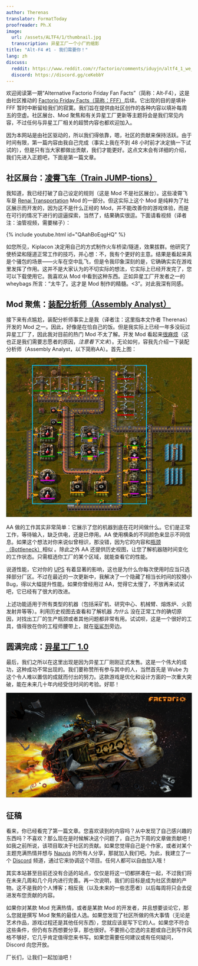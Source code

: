 ```yaml
---
author: Therenas
translator: FormatToday
proofreader: Ph.X
image:
  url: /assets/ALTF4/1/thumbnail.jpg
  transcription: 异星工厂一个小厂的缩影
title: "Alt-F4 #1 - 我们需要你！"
lang: zh
discuss:
  reddit: https://www.reddit.com/r/factorio/comments/iduyjn/altf4_1_we_need_you/
  discord: https://discord.gg/ceKebbY
---
```


欢迎阅读第一期“Alternative Factorio Friday Fan Facts”（简称：Alt-F4），这是由社区推动的 [Factorio Friday Facts（简称：FFF）](https://factorio.com/blog/)后续。它出现的目的是填补 FFF 暂时中断留给我们的寂寞。我们旨在提供由社区创作的各种内容以填补每周五的空虚。社区展台、Mod 聚焦和有关异星工厂更新等主题将会是我们常见内容，不过任何与异星工厂相关的超赞内容也都欢迎加入。

因为本网站是由社区驱动的，所以我们得依靠，嗯，社区的贡献来保持活跃。由于时间有限，第一篇内容由我自己完成（事实上我在不到 48 小时前才决定搞一下试试的），但是只有当大家都做出贡献，我们才能更好。这点文末会有详细的介绍，我们先进入正题吧，下面是第一篇文章。

## 社区展台：[凌霄飞车（Train JUMP-tions）](https://www.reddit.com/r/factorio/comments/i5yoaj/train_junctions_pfft_try_train_jumptions)

我知道，我已经打破了自己设定的规则（这是 Mod 不是社区展台）。这些凌霄飞车是 [Renai Transportation](https://mods.factorio.com/mod/RenaiTransportation) Mod 的一部分。但这实际上这个 Mod 是纯粹为了社区展示而开发的，因为这不是什么正经的 Mod，并不能改善你的游戏体验，而是在可行的情况下进行的逗逼探索，当然了，结果确实很逗。下面请看视频（译者注：油管视频，需要梯子）：

{% include youtube.html id="QAahBoEqgHQ" %}

如您所见，Kiplacon 决定用自己的方式制作火车桥梁/隧道，效果拔群。他研究了使桥梁和隧道正常工作的技巧，并心想：不，我有个更好的主意。结果是看起来真是个骚包的场景——火车在空中乱飞，但是令我印象深刻的是，它确确实实在游戏里发挥了作用。这并不是大家认为的不切实际的想法，它实际上已经开发完了，您可以下载使用它。我喜欢从 Mod 中看到这种东西。正如异星工厂开发者之一的 wheybags 所言：“太牛了。这才是 Mod 制作的精髓。<3”。对此我深有同感。

## Mod 聚焦：[装配分析师（Assembly Analyst）](https://mods.factorio.com/mod/assemblyanalyst)

接下来有点尴尬，装配分析师事实上是我（译者注：这里指本文作者 Therenas）开发的 Mod 之一。因此，好像是在恰自己的饭。但是我实际上已经一年多没玩过异星工厂了，因此我对目前的热门 Mod 不太了解。开发 Mod 看起来[很麻烦](https://cdn.discordapp.com/attachments/603392474458882065/745728165116248144/mod_brain.png)（这也正是我们需要志愿者的原因，*注意看下文末*）。无论如何，容我先介绍一下装配分析师（Assembly Analyst，以下简称AA）。首先上图：

![](/assets/ALTF4/1/assembly_analyst.jpg?raw=true)

AA 做的工作其实非常简单：它展示了您的机器到底在花时间做什么。它们是正常工作，等待输入，缺乏供电，还是已停用。AA 使用横条的不同颜色来显示不同信息。如果这个想法对你来说似曾相识，那没错，因为它的内容和[瓶颈（Bottleneck）](https://mods.factorio.com/mod/Bottleneck)相似 。除此之外 AA 还提供历史视图，让您了解机器随时间变化的工作状态。只需框选你工厂的某个区域，就能查看它的性能。

说道性能，它对你的 [UPS](https://www.reddit.com/r/factorio/comments/5dmura/can_someone_explain_ups/da5q364/?utm_source=reddit&utm_medium=web2x&context=3) 有着显著的影响，这也是为什么你每次使用时应当只选择部分厂区。不过在最近的一次更新中，我解决了一个隐藏了相当长时间的狡猾小 Bug，得以大幅提升性能。如果你曾经用过 AA，觉得它太慢了，不放再来试试吧，它已经有了很大的改进。

上述功能适用于所有类型的机器（包括采矿机、研究中心、机械臂、熔炼炉、火箭发射井等等）。利用历史视图去查看和了解机器 *为什么* 没在正常工作的确切原因，对找出工厂的生产瓶颈或者其他问题都非常有用。试试呗，这是一个很好的工具，值得放在你的工程师腰带上，就在[驱鲨剂](https://www.youtube.com/watch?v=QnFOs7QlJSI)旁边。

## 圆满完成：[异星工厂 1.0](https://factorio.com/blog/post/fff-360)

最后，我们之所以在这里出现是因为异星工厂刚刚正式发售。这是一个伟大的成功，这种成功不常出现的。我们要称赞所有参与其中的人，当然首先是 Wube 为这个令人难以置信的成就而付出的努力。这款游戏是优化和设计方面的一次重大突破，能在未来几十年内经受住时间的考验。好耶！

![](/assets/ALTF4/1/factorio_1dot0.jpeg?raw=true)

## 征稿

看来，你已经看完了第一篇文章。您喜欢读到的内容吗？从中发现了自己感兴趣的东西吗？不喜欢？那么现在是时候解决这个问题了，自己为下周的文章做贡献吧！如我之前所说，该项目取决于社区的贡献。如果您觉得自己是个作家，或者对某个主题充满热情并想与 [Nauvis](https://www.reddit.com/r/factorio/comments/7fjh5l/what_is_nauvis_im_glad_you_asked/) 的所有人分享，那就加入我们吧。为此，我建立了一个 [Discord](https://discord.gg/AsXAwyV) 频道，通过它来协调这个项目。任何人都可以自由加入哦！

其实本站甚至目前还没有合适的站点，仅仅是将这一切都拼凑在一起，不过我们将在未来几周和几个月内进行完善。再一次说明，我们的目标是成为社区贡献的产物。这不是我的个人博客；相反我（以及未来的一些志愿者）以后每周将只会去促进发布您贡献的内容。

如果你对某款 Mod 充满热情，或者是某款 Mod 的开发者，并且想要谈论它，那么您就是撰写 Mod 聚焦的最佳人选。如果您发现了社区所做的伟大事情（无论是艺术作品，游戏过程还是其他任何东西），您就应该是写下它的人。如果您不符合这些条件，但仍有东西想要分享，那也很好。不要担心您选的主题或自己到写作风格不够好，它几乎肯定值得您来书写。如果您需要任何建议或有任何疑问，Discord 向您开放。

厂长们，让我们一起加油吧！
